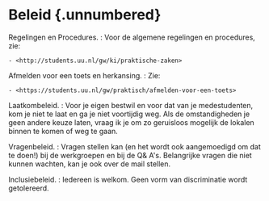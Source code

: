 # Beleid {.unnumbered}

Regelingen en Procedures.
:   Voor de algemene regelingen en procedures, zie:

    - <http://students.uu.nl/gw/ki/praktische-zaken>

Afmelden voor een toets en herkansing.
:   Zie:

    - <https://students.uu.nl/gw/praktisch/afmelden-voor-een-toets>

Laatkombeleid.
:   Voor je eigen bestwil en voor dat van je medestudenten, kom je niet te laat
    en ga je niet voortijdig weg. Als de omstandigheden je geen andere keuze laten,
    vraag ik je om zo geruisloos mogelijk de lokalen binnen te komen of weg te
    gaan.

Vragenbeleid.
:   Vragen stellen kan (en het wordt ook aangemoedigd om dat te doen!) bij de
    werkgroepen en bij de Q& A's. Belangrijke vragen die niet kunnen wachten, kan
    je ook over de mail stellen.

Inclusiebeleid.
:   Iedereen is welkom. Geen vorm van discriminatie wordt getolereerd.
